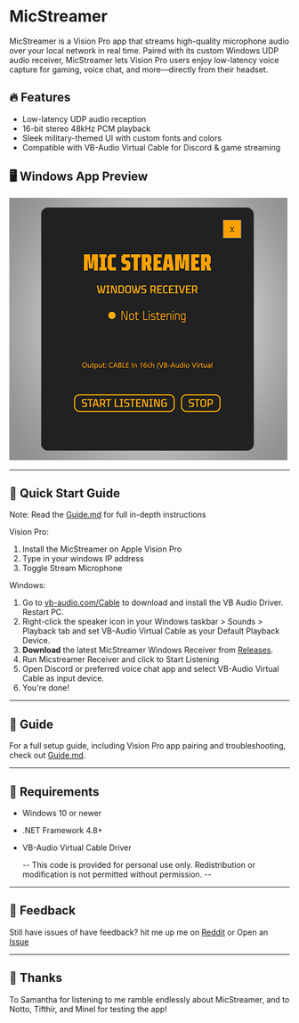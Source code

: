 # MicStreamer
MicStreamer is a Vision Pro app that streams high-quality microphone audio over your local network in real time. Paired with its custom Windows UDP audio receiver, MicStreamer lets Vision Pro users enjoy low-latency voice capture for gaming, voice chat, and more—directly from their headset.



## 🔥 Features
- Low-latency UDP audio reception
- 16-bit stereo 48kHz PCM playback
- Sleek military-themed UI with custom fonts and colors
- Compatible with VB-Audio Virtual Cable for Discord & game streaming

## 🖥️ Windows App Preview

![MicStreamer Windows](https://github.com/NeoVectorX/MicStreamer/blob/main/MicStreamer-Windows.jpg)

---

## 🚀 Quick Start Guide

Note: Read the [Guide.md](Guide.md) for full in-depth instructions

Vision Pro: 

1. Install the MicStreamer on Apple Vision Pro
2. Type in your windows IP address
3. Toggle Stream Microphone

Windows: 
1. Go to [vb-audio.com/Cable](https://vb-audio.com/Cable/) to download and install the VB Audio Driver. Restart PC.
2. Right-click the speaker icon in your Windows taskbar > Sounds > Playback tab and set VB-Audio Virtual Cable as your Default Playback Device.
3. **Download** the latest MicStreamer Windows Receiver from [Releases](https://github.com/NeoVectorX/MicStreamer/releases).
4. Run Micstreamer Receiver and click to Start Listening
5. Open Discord or preferred voice chat app and select VB-Audio Virtual Cable as input device. 
6. You're done!

---



## 📖 Guide

For a full setup guide, including Vision Pro app pairing and troubleshooting, check out [Guide.md](Guide.md).

---

## 🔧 Requirements
- Windows 10 or newer
- .NET Framework 4.8+
- VB-Audio Virtual Cable Driver

  -- This code is provided for personal use only. Redistribution or modification is not permitted without permission. --

---

## 💬 Feedback

Still have issues of have feedback? hit me up me on [Reddit](https://www.reddit.com/user/Kengine/) or Open an [Issue](https://github.com/NeoVectorX/MicStreamer/issues)



---

## 🙌 Thanks

To Samantha for listening to me ramble endlessly about MicStreamer, and to Notto, Tifthir, and Minel for testing the app!
